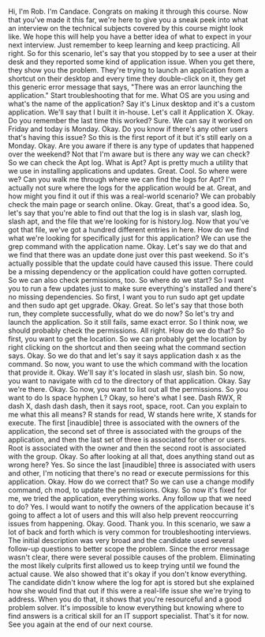 Hi, I'm Rob. I'm Candace. Congrats on making it through this course. Now that
you've made it this far, we're here to give you a sneak peek into what an
interview on the technical subjects covered by this course might look like. We
hope this will help you have a better idea of what to expect in your next
interview. Just remember to keep learning and keep practicing. All right. So for
this scenario, let's say that you stopped by to see a user at their desk and
they reported some kind of application issue. When you get there, they show you
the problem. They're trying to launch an application from a shortcut on their
desktop and every time they double-click on it, they get this generic error
message that says, "There was an error launching the application." Start
troubleshooting that for me. What OS are you using and what's the name of the
application? Say it's Linux desktop and it's a custom application. We'll say
that I built it in-house. Let's call it Application X. Okay. Do you remember the
last time this worked? Sure. We can say it worked on Friday and today is Monday.
Okay. Do you know if there's any other users that's having this issue? So this
is the first report of it but it's still early on a Monday. Okay. Are you aware
if there is any type of updates that happened over the weekend? Not that I'm
aware but is there any way we can check? So we can check the Apt log. What is
Apt? Apt is pretty much a utility that we use in installing applications and
updates. Great. Cool. So where were we? Can you walk me through where we can
find the logs for Apt? I'm actually not sure where the logs for the application
would be at. Great, and how might you find it out if this was a real-world
scenario? We can probably check the main page or search online. Okay. Great,
that's a good idea. So, let's say that you're able to find out that the log is
in slash var, slash log, slash apt, and the file that we're looking for is
history.log. Now that you've got that file, we've got a hundred different
entries in here. How do we find what we're looking for specifically just for
this application? We can use the grep command with the application name. Okay.
Let's say we do that and we find that there was an update done just over this
past weekend. So it's actually possible that the update could have caused this
issue. There could be a missing dependency or the application could have gotten
corrupted. So we can also check permissions, too. So where do we start? So I
want you to run a few updates just to make sure everything's installed and
there's no missing dependencies. So first, I want you to run sudo apt get update
and then sudo apt get upgrade. Okay. Great. So let's say that those both run,
they complete successfully, what do we do now? So let's try and launch the
application. So it still fails, same exact error. So I think now, we should
probably check the permissions. All right. How do we do that? So first, you want
to get the location. So we can probably get the location by right clicking on
the shortcut and then seeing what the command section says. Okay. So we do that
and let's say it says application dash x as the command. So now, you want to use
the which command with the location that provide it. Okay. We'll say it's
located in slash usr, slash bin. So now, you want to navigate with cd to the
directory of that application. Okay. Say we're there. Okay. So now, you want to
list out all the permissions. So you want to do ls space hyphen L? Okay, so
here's what I see. Dash RWX, R dash X, dash dash dash, then it says root, space,
root. Can you explain to me what this all means? R stands for read, W stands
here write, X stands for execute. The first [inaudible] three is associated with
the owners of the application, the second set of three is associated with the
groups of the application, and then the last set of three is associated for
other or users. Root is associated with the owner and then the second root is
associated with the group. Okay. So after looking at all that, does anything
stand out as wrong here? Yes. So since the last [inaudible] three is associated
with users and other, I'm noticing that there's no read or execute permissions
for this application. Okay. How do we correct that? So we can use a change
modify command, ch mod, to update the permissions. Okay. So now it's fixed for
me, we tried the application, everything works. Any follow up that we need to
do? Yes. I would want to notify the owners of the application because it's going
to affect a lot of users and this will also help prevent reoccurring issues from
happening. Okay. Good. Thank you. In this scenario, we saw a lot of back and
forth which is very common for troubleshooting interviews. The initial
description was very broad and the candidate used several follow-up questions to
better scope the problem. Since the error message wasn't clear, there were
several possible causes of the problem. Eliminating the most likely culprits
first allowed us to keep trying until we found the actual cause. We also showed
that it's okay if you don't know everything. The candidate didn't know where the
log for apt is stored but she explained how she would find that out if this were
a real-life issue she we're trying to address. When you do that, it shows that
you're resourceful and a good problem solver. It's impossible to know everything
but knowing where to find answers is a critical skill for an IT support
specialist. That's it for now. See you again at the end of our next course.